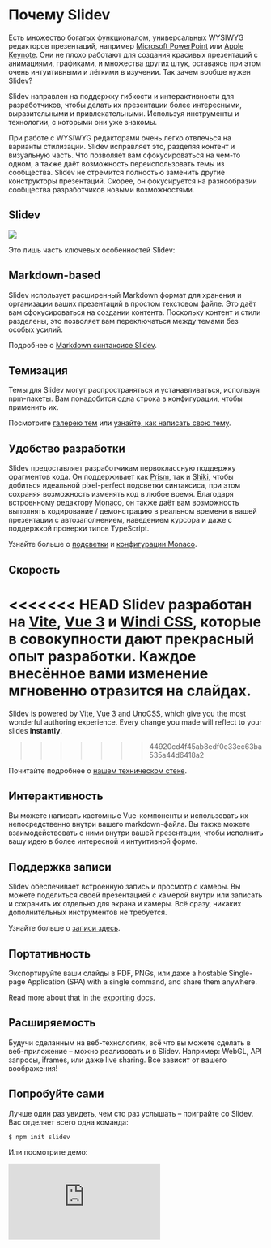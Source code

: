 # Почему Slidev

Есть множество богатых функционалом, универсальных WYSIWYG редакторов презентаций, например [Microsoft PowerPoint](https://www.microsoft.com/en-us/microsoft-365/powerpoint) или [Apple Keynote](https://www.apple.com/keynote/). Они не плохо работают для создания красивых презентаций с анимациями, графиками, и множества других штук, оставаясь при этом очень интуитивными и лёгкими в изучении. Так зачем вообще нужен Slidev?

Slidev направлен на поддержку гибкости и интерактивности для разработчиков, чтобы делать их презентации более интересными, выразительными и привлекательными. Используя инструменты и технологии, с которыми они уже знакомы. 

При работе с WYSIWYG редакторами очень легко отвлечься на варианты стилизации. Slidev исправляет это, разделяя контент и визуальную часть. Что позволяет вам сфокусироваться на чем-то одном, а также даёт возможность переиспользовать темы из сообщества. Slidev не стремится полностью заменить другие конструкторы презентаций. Скорее, он фокусируется на разнообразии сообщества разработчиков новыми возможностями.

## Slidev

![](/screenshots/cover.png)

Это лишь часть ключевых особенностей Slidev:

## Markdown-based

Slidev использует расширенный Markdown формат для хранения и организации ваших презентаций в простом текстовом файле. Это даёт вам сфокусироваться на создании контента. Поскольку контент и стили разделены, это позволяет вам переключаться между темами без особых усилий.

Подробнее о [Markdown синтаксисе Slidev](/guide/syntax).

## Темизация

Темы для Slidev могут распространяться и устанавливаться, используя npm-пакеты. Вам понадобится одна строка в конфигурации, чтобы применить их.

Посмотрите [галерею тем](/themes/gallery) или [узнайте, как написать свою тему](/themes/write-a-theme).

## Удобство разработки

Slidev предоставляет разработчикам первоклассную поддержку фрагментов кода. Он поддерживает как [Prism](https://prismjs.com/), так и [Shiki](https://github.com/shikijs/shiki), чтобы добиться идеальной pixel-perfect подсветки синтаксиса, при этом сохраняя возможность изменять код в любое время. Благодаря встроенному редактору [Monaco](https://microsoft.github.io/monaco-editor/), он также даёт вам возможность выполнять кодирование / демонстрацию в реальном времени в вашей презентации с автозаполнением, наведением курсора и даже с поддержкой проверки типов TypeScript.

Узнайте больше о [подсветки](/custom/highlighters) и [конфигурации Monaco](/custom/config-monaco).

## Скорость

<<<<<<< HEAD
Slidev разработан на [Vite](https://vitejs.dev/), [Vue 3](https://v3.vuejs.org/) и [Windi CSS](https://windicss.org/), которые в совокупности дают прекрасный опыт разработки. Каждое внесённое вами изменение **мгновенно** отразится на слайдах.
=======
Slidev is powered by [Vite](https://vitejs.dev/), [Vue 3](https://v3.vuejs.org/) and [UnoCSS](https://unocss.dev/), which give you the most wonderful authoring experience. Every change you made will reflect to your slides **instantly**.
>>>>>>> 44920cd4f45ab8edf0e33ec63ba535a44d6418a2

Почитайте подробнее о [нашем техническом стеке](/guide/#tech-stack).

## Интерактивность

Вы можете написать кастомные Vue-компоненты и использовать их непосредственно внутри вашего markdown-файла. Вы также можете взаимодействовать с ними внутри вашей презентации, чтобы исполнить вашу идею в более интересной и интуитивной форме.

## Поддержка записи

Slidev обеспечивает встроенную запись и просмотр с камеры. Вы можете поделиться своей презентацией с камерой внутри или записать и сохранить их отдельно для экрана и камеры. Всё сразу, никаких дополнительных инструментов не требуется.

Узнайте больше о [записи здесь](/guide/recording).

## Портативность

Экспортируйте ваши слайды в PDF, PNGs, или даже a hostable Single-page Application (SPA) with a single command, and share them anywhere.

Read more about that in the [exporting docs](/guide/exporting).

## Расширяемость

Будучи сделанным на веб-технологиях, всё что вы можете сделать в веб-приложение – можно реализовать и в Slidev. Например: WebGL, API запросы, iframes, или даже live sharing. Все зависит от вашего воображения!

## Попробуйте сами

Лучше один раз увидеть, чем сто раз услышать – поиграйте со Slidev. Вас отделяет всего одна команда:

```bash
$ npm init slidev
```

Или посмотрите демо:

<div class="aspect-9/16 relative">
<iframe class="rounded w-full shadow-md border-none" src="https://www.youtube.com/embed/eW7v-2ZKZOU" title="YouTube video player" frameborder="0" allow="accelerometer; autoplay; clipboard-write; encrypted-media; gyroscope; picture-in-picture" allowfullscreen></iframe>
</div>
